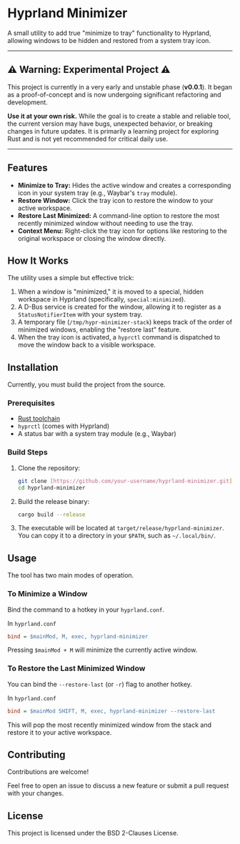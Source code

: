 # Hyprland Minimizer

A small utility to add true "minimize to tray" functionality to Hyprland,
allowing windows to be hidden and restored from a system tray icon.

---

## ⚠️ Warning: Experimental Project ⚠️

This project is currently in a very early and unstable phase (**v0.0.1**). It
began as a proof-of-concept and is now undergoing significant refactoring and
development.

**Use it at your own risk.** While the goal is to create a stable and reliable
tool, the current version may have bugs, unexpected behavior, or breaking
changes in future updates. It is primarily a learning project for exploring
Rust and is not yet recommended for critical daily use.

---

## Features

- **Minimize to Tray:** Hides the active window and creates a corresponding icon
  in your system tray (e.g., Waybar's `tray` module).
- **Restore Window:** Click the tray icon to restore the window to your active workspace.
- **Restore Last Minimized:** A command-line option to restore the most recently
  minimized window without needing to use the tray.
- **Context Menu:** Right-click the tray icon for options like restoring to the
  original workspace or closing the window directly.

## How It Works

The utility uses a simple but effective trick:

1. When a window is "minimized," it is moved to a special, hidden workspace in
   Hyprland (specifically, `special:minimized`).
1. A D-Bus service is created for the window, allowing it to register as a
   `StatusNotifierItem` with your system tray.
1. A temporary file (`/tmp/hypr-minimizer-stack`) keeps track of the order of
   minimized windows, enabling the "restore last" feature.
1. When the tray icon is activated, a `hyprctl` command is dispatched to move
   the window back to a visible workspace.

## Installation

Currently, you must build the project from the source.

### Prerequisites

- [Rust toolchain](https://www.rust-lang.org/tools/install)
- `hyprctl` (comes with Hyprland)
- A status bar with a system tray module (e.g., Waybar)

### Build Steps

1. Clone the repository:

   ```sh
   git clone [https://github.com/your-username/hyprland-minimizer.git](https://github.com/your-username/hyprland-minimizer.git)
   cd hyprland-minimizer
   ```

1. Build the release binary:

   ```sh
   cargo build --release
   ```

1. The executable will be located at `target/release/hyprland-minimizer`. You
   can copy it to a directory in your `$PATH`, such as `~/.local/bin/`.

## Usage

The tool has two main modes of operation.

### To Minimize a Window

Bind the command to a hotkey in your `hyprland.conf`.

In `hyprland.conf`

```ini
bind = $mainMod, M, exec, hyprland-minimizer
```

Pressing `$mainMod + M` will minimize the currently active window.

### To Restore the Last Minimized Window

You can bind the `--restore-last` (or `-r`) flag to another hotkey.

In `hyprland.conf`

```ini
bind = $mainMod SHIFT, M, exec, hyprland-minimizer --restore-last
```

This will pop the most recently minimized window from the stack and restore it
to your active workspace.

## Contributing

Contributions are welcome!

Feel free to open an issue to discuss a new feature or submit a pull request
with your changes.

## License

This project is licensed under the BSD 2-Clauses License.
